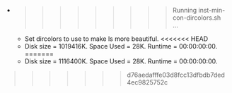 * >>>>>>>>> Running inst-min-con-dircolors.sh ...
  * Set dircolors to use  to make ls more beautiful.
<<<<<<< HEAD
  * Disk size = 1019416K. Space Used = 28K. Runtime = 00:00:00:00.
=======
  * Disk size = 1116400K. Space Used = 28K. Runtime = 00:00:00:00.
>>>>>>> d76aedafffe03d8fcc13dfbdb7ded4ec9825752c
